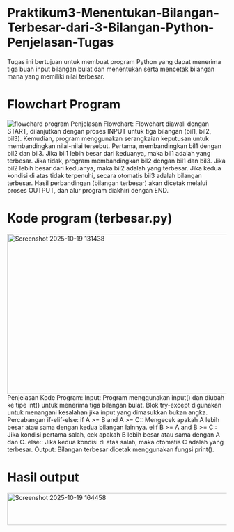 # Praktikum3-Menentukan-Bilangan-Terbesar-dari-3-Bilangan-Python-Penjelasan-Tugas
Tugas ini bertujuan untuk membuat program Python yang dapat menerima tiga buah input bilangan bulat dan menentukan serta mencetak bilangan mana yang memiliki nilai terbesar. 
# Flowchart Program
![flowchard program](https://github.com/user-attachments/assets/f2d479d4-1771-4c5c-bb6b-4a479ee13a45)
Penjelasan Flowchart: Flowchart diawali dengan START, dilanjutkan dengan proses INPUT untuk tiga bilangan (bil1, bil2, bil3). Kemudian, program menggunakan serangkaian keputusan untuk membandingkan nilai-nilai tersebut.
Pertama, membandingkan bil1 dengan bil2 dan bil3. Jika bil1 lebih besar dari keduanya, maka bil1 adalah yang terbesar.
Jika tidak, program membandingkan bil2 dengan bil1 dan bil3. Jika bil2 lebih besar dari keduanya, maka bil2 adalah yang terbesar.
Jika kedua kondisi di atas tidak terpenuhi, secara otomatis bil3 adalah bilangan terbesar. Hasil perbandingan (bilangan terbesar) akan dicetak melalui proses OUTPUT, dan alur program diakhiri dengan END.
# Kode program (terbesar.py)
<img width="507" height="368" alt="Screenshot 2025-10-19 131438" src="https://github.com/user-attachments/assets/0ca5e2e0-8c00-47c2-8ad0-2fea930e6104" />
Penjelasan Kode Program:
Input: Program menggunakan input() dan diubah ke tipe int() untuk menerima tiga bilangan bulat. Blok try-except digunakan untuk menangani kesalahan jika input yang dimasukkan bukan angka.
Percabangan if-elif-else:
if A >= B and A >= C:: Mengecek apakah A lebih besar atau sama dengan kedua bilangan lainnya.
elif B >= A and B >= C:: Jika kondisi pertama salah, cek apakah B lebih besar atau sama dengan A dan C.
else:: Jika kedua kondisi di atas salah, maka otomatis C adalah yang terbesar.
Output: Bilangan terbesar dicetak menggunakan fungsi print().

# Hasil output
<img width="709" height="74" alt="Screenshot 2025-10-19 164458" src="https://github.com/user-attachments/assets/79592fb0-94bf-4d9a-a056-23dae91d8f45" />

